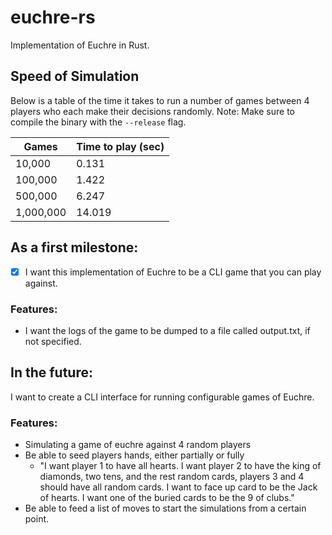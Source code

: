 # euchre-rs
Implementation of Euchre in Rust.

## Speed of Simulation
Below is a table of the time it takes to run a number of games between 4 players who each make their decisions randomly.
Note: Make sure to compile the binary with the `--release` flag.


|    Games   | Time to play (sec) |
|  --------  |  ----------------  |
|  10,000    |        0.131       |
|  100,000   |        1.422       |
|  500,000   |        6.247       |
|  1,000,000 |        14.019      |


## As a first milestone:
- [X] I want this implementation of Euchre to be a CLI game that you can play against.

### Features:
- I want the logs of the game to be dumped to a file called output.txt, if not specified.

## In the future:
I want to create a CLI interface for running configurable games of Euchre.

### Features:

 - Simulating a game of euchre against 4 random players
 - Be able to seed players hands, either partially or fully
    - "I want player 1 to have all hearts. I want player 2 to have the king of diamonds, two tens, and the rest random cards, players 3 and 4 should have all random cards. I want to face up card to be the Jack of hearts. I want one of the buried cards to be the 9 of clubs."
- Be able to feed a list of moves to start the simulations from a certain point.
